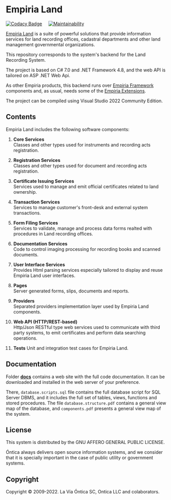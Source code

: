 ﻿# Empiria Land

[![Codacy Badge](https://app.codacy.com/project/badge/Grade/b6e08c24856f4b22a347d2e2b423e70d)](https://www.codacy.com/gh/Ontica/Empiria.Land/dashboard?utm_source=github.com&amp;utm_medium=referral&amp;utm_content=Ontica/Empiria.Land&amp;utm_campaign=Badge_Grade)
&nbsp; &nbsp;
[![Maintainability](https://api.codeclimate.com/v1/badges/885eb979ff25548307c4/maintainability)](https://codeclimate.com/github/Ontica/Empiria.Land/maintainability)

[Empiria Land](http://www.ontica.org/land/) is a suite of powerful solutions that provide information services
for land recording offices, cadastral departments and other land management governmental organizations.

This repository corresponds to the system's backend for the Land Recording System.

The project is based on C# 7.0 and .NET Framework 4.8, and the web API is tailored on ASP .NET Web Api.

As other Empiria products, this backend runs over [Empiria Framework](https://github.com/Ontica/Empiria.Core)
components and, as usual, needs some of the [Empiria Extensions](https://github.com/Ontica/Empiria.Extensions).

The project can be compiled using Visual Studio 2022 Community Edition.


## Contents

Empiria Land includes the following software components:

1.  **Core Services**  
    Classes and other types used for instruments and recording acts registration.

2.  **Registration Services**  
    Classes and other types used for document and recording acts registration.

3.  **Certificate Issuing Services**  
    Services used to manage and emit official certificates related to land ownership.

4.  **Transaction Services**  
    Services to manage customer's front-desk and external system transactions.

5.  **Form Filing Services**  
    Services to validate, manage and process data forms realted with procedures in Land recording offices.

6.  **Documentation Services**  
    Code to control imaging processing for recording books and scanned documents.

7.  **User Interface Services**  
    Provides Html parsing services especially tailored to display and reuse Empiria Land user interfaces.

8.  **Pages**  
    Server generated forms, slips, documents and reports.

9.  **Providers**  
    Separated providers implementation layer used by Empiria Land components.

10.  **Web API (HTTP/REST-based)**  
    Http/Json RESTful type web services used to communicate with third party systems, to emit certificates and perform data searching operations.

11. **Tests**
    Unit and integration test cases for Empiria Land.

## Documentation

Folder [**docs**](https://github.com/Ontica/Empiria.Land/tree/master/docs) contains a web site with the full code documentation. It can be downloaded and installed in the web server of your preference.

There, `database.scripts.sql` file contains the full database script for SQL Server DBMS, and it includes the full set of tables, views, functions and stored procedures. The file `database.structure.pdf` contains a general view map of the database, and `components.pdf` presents a general view map of the system.

## License

This system is distributed by the GNU AFFERO GENERAL PUBLIC LICENSE.

Óntica always delivers open source information systems, and we consider that it is specially
important in the case of public utility or government systems.

## Copyright

Copyright © 2009-2022. La Vía Óntica SC, Ontica LLC and colaborators.
